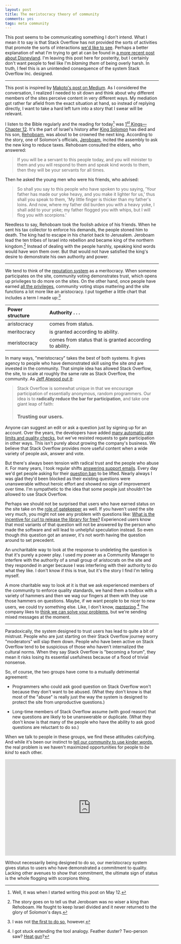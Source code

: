 ```yaml
---
layout: post
title: The meristocracy theory of community
comments: yes
tags: meta community
---
```



This post seems to be communicating something I don't intend. What I
mean it to say is that Stack Overflow has not provided the sorts of
activities that promote the sorts of interactions
[we'd like to see](https://stackoverflow.blog/2018/04/26/stack-overflow-isnt-very-welcoming-its-time-for-that-to-change/). Perhaps
a better explanation of what I'm trying to get at can be found in
[a more recent post about Disneyland](/2019/06/22/disneyland.html). I'm
leaving this post here for posterity, but I certainly don't want
people to feel like I'm _blaming them_ of being overly harsh. In
truth, I feel this is an unintended consequence of the system Stack
Overflow Inc. designed.

---

This post is inspired by
[Makoto's post on Medium](https://medium.com/@makotothedragon/dear-stack-overflow-i-really-want-to-talk-but-i-dont-believe-you-ll-listen-to-me-anymore-9b17cc9c05f6). As
I considered the conversation, I realized I needed to sit down and
think about why different members of the sites perceive content in
very different ways. My mediation got rather far afield from the exact
situation at hand, so instead of replying directly, I want to take a
hard left turn into a story that I swear will be relevant.

I listen to the Bible regularly and the reading for today[^1] was
[1<sup>st</sup> Kings&mdash;Chapter 12](https://www.chabad.org/library/bible_cdo/aid/15896). It's
the part of Israel's history after
[King Solomon](https://en.wikipedia.org/wiki/Solomon) has died and his
son, [Rehoboam](https://en.wikipedia.org/wiki/Rehoboam), was about to
be crowned the next king. According to the story, one of Solomon's
officials, [Jeroboam](https://en.wikipedia.org/wiki/Jeroboam), incited
the assembly to ask the new king to reduce taxes. Rehoboam consulted
the elders, who answered:

> If you will be a servant to this people today, and you will minister
> to them and you will respond to them and speak kind words to them,
> then they will be your servants for all times.

Then he asked the young men who were his friends, who advised:

> So shall you say to this people who have spoken to you saying, 'Your
> father has made our yoke heavy, and you make it lighter for us,'
> thus shall you speak to them, 'My little finger is thicker than my
> father's loins. And now, where my father did burden you with a heavy
> yoke, I shall add to your yoke; my father flogged you with whips,
> but I will flog you with scorpions.'

Needless to say, Rehoboam took the foolish advice of his friends. When
he sent his tax collector to enforce his demands, the people stoned
him to death. The king had to escape in his chariot back to
Jerusalem. Jeroboam lead the ten tribes of Israel into rebellion and
became king of the northern kingdom.[^2] Instead of dealing with the
people harshly, speaking kind words would have won them over. But that
would not have satisfied the king's desire to demonstrate his own authority
and power.

---

We tend to think of the
[reputation system](https://stackoverflow.com/help/whats-reputation)
as a meritocracy. When someone participates on the site, community
voting demonstrates trust, which opens up privileges to do more on the
sites. On the other hand, once people have earned
[all the privileges](https://stackoverflow.com/help/privileges/trusted-user),
community voting stops mattering and the site functions a lot more
like an aristocracy. I put together a little chart that includes a
term I made up:[^3]

| Power structure | Authority . . .                                         |
| :-------------- | :--------------                                         |
| aristocracy     | comes from status.                                      |
| meritocracy     | is granted according to ability.                        |
| meristocracy    | comes from status that is granted according to ability. |

In many ways, "meristocracy" takes the best of both systems. It gives
agency to people who have demonstrated skill using the site _and_ are
invested in the community. That simple idea has allowed Stack
Overflow, the site, to scale at roughly the same rate as Stack
Overflow, the community. As
[Jeff Atwood put it](https://stackoverflow.blog/2009/02/21/new-question-answer-rate-limits/):

> Stack Overflow is somewhat unique in that we encourage participation
> of essentially anonymous, random programmers. Our idea is to
> **radically reduce the bar for participation**, and take one giant leap
> of faith:
>
> ### Trusting our users.

Anyone can suggest an edit or ask a question just by signing up for an
account. Over the years, the developers have added
[many automatic rate limits and quality checks](https://meta.stackoverflow.com/a/358412/1438),
but we've resisted requests to gate participation in other ways. This
isn't purely about growing the company's business. We believe that
Stack Overflow provides more useful content when a wide variety of
people ask, answer and vote. 

But there's always been tension with radical trust and the people who
abuse it. For many years, I took regular shifts
[answering support emails](/tag/support.html). Every day we'd get
people asking for their
[question ban](https://stackoverflow.com/help/question-bans) to be
lifted. Nearly always I was glad they'd been blocked as their existing
questions were unanswerable without heroic effort and showed no sign
of improvement over time. I'm sympathetic to the idea that some people
just shouldn't be allowed to use Stack Overflow.

Perhaps we should not be surprised that users who have earned status
on the site take on the
[role of gatekeeper](https://www.youtube.com/watch?v=pNnIbFFzpD8) as
well. If you haven't used the site very much, you might not see any
problem with questions like:
[What is the incentive for curl to release the library for free?](https://stackoverflow.com/q/55884514/1438)
Experienced users know that most variants of that question will not be
answered by the person who made the software and will lead to
unhelpful speculation instead. So even though _this_ question got an
answer, it's not worth having the question around to set precedent.

An uncharitable way to look at the response to undeleting the question
is that it's purely a power play. I used my power as a Community
Manager to interfere with the authority of a small group of
aristocrats on the site and they responded in anger because I was
interfering with their authority to do what they like. I don't know if
this is true, but it's the story I find I'm telling myself.

A more charitable way to look at it is that we ask experienced members
of the community to enforce quality standards, we hand them a toolbox
with a variety of hammers and then we wag our fingers at them with
they use those hammers on questions. Maybe, if we want people to be
nicer to new users, we could try something else. Like, I don't know,
[mentoring](https://meta.stackexchange.com/a/262292/1438).[^4] The
company likes to
[think we can solve your problems](https://meta.stackexchange.com/a/311933/1438),
but we're sending mixed messages at the moment.

---

Paradoxically, the system designed to trust users has lead to quite a
bit of mistrust. People who are just starting on their Stack Overflow
journey worry "moderators" will slap them down. People who have been
active on Stack Overflow tend to be suspicious of those who haven't
internalized the cultural norms. When they say Stack Overflow is
"becoming a forum", they mean it risks losing its essential
usefulness because of a flood of trivial nonsense.

So, of course, the two groups have come to a mutually detrimental
agreement:

* Programmers who could ask good question on Stack Overflow won't
  because they don't want to be abused. (What they don't know is that
  most of the "abuse" is really just the way the system is designed to
  protect the site from unproductive questions.)

* Long-time members of Stack Overflow assume (with good reason) that
  new questions are likely to be unanswerable or duplicate. (What they
  don't know is that many of the people who have the ability to ask
  good questions are reluctant to do so.)

When we talk to people in these groups, we find these attitudes
calcifying. And while it's been our instinct to
[tell our community to use kinder words](https://stackoverflow.blog/2018/04/26/stack-overflow-isnt-very-welcoming-its-time-for-that-to-change/),
the real problem is we haven't maximized opportunities for people to
_be kind_ to each other.

<iframe width="560" height="315"
src="https://www.youtube.com/embed/QGErt4CfLD0" frameborder="0"
allow="accelerometer; autoplay; encrypted-media; gyroscope;
picture-in-picture" allowfullscreen></iframe>

Without necessarily being designed to do so, our meristocracy system
gives status to users who have demonstrated a commitment to
quality. Lacking other avenues to show that commitment, the ultimate
sign of status is the whole flogging with scorpions thing.



[^1]: Well, it was when I started writing this post on May 12.

[^2]: The story goes on to tell us that Jeroboam was no wiser a king
    than Rehoboam. He fought to keep Israel divided and it never
    returned to the glory of Solomon's days.

[^3]: I was not
    [the first to do so](https://aprofessionaldilettante.wordpress.com/2016/03/17/a-meristocracy/),
    however.

[^4]: I got stuck extending the tool analogy. Feather duster?
    Two-person saw?
    [Heat gun](https://diy.stackexchange.com/a/15674/6836)?

<!--  LocalWords:  meristocracy LocalWords Makoto Rehoboam Solomon's
 -->
<!--  LocalWords:  undeletion undeleting libcurl
 -->
